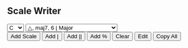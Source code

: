 <html>
<style>
  #scale {
    padding-left: 5px;
  }
</style>
<body>
<h2>Scale Writer</h2>
<select id="rootSelect">
  <option value="2,7,12,17,22,27,32,37,42">C♯</option>
  <option value="17,22,27,31,37,42,47,52,57">F♯</option>
  <option value="31,37,42,46,52,57,62,66,72">B</option>
  <option value="11,17,22,26,31,37,42,46,52">E</option>
  <option value="26,31,37,41,46,52,57,61,66">A</option>
  <option value="6,11,17,21,26,31,37,41,46">D</option>
  <option value="21,26,31,36,41,46,52,56,61">G</option>
  <option value="1,6,11,16,21,26,31,36,41" selected>C</option>
  <option value="16,21,26,30,36,41,46,51,56">F</option>
  <option value="30,36,41,45,51,56,61,65,71">B♭</option>
  <option value="10,16,21,25,30,36,41,45,51">E♭</option>
  <option value="25,30,36,40,45,51,56,60,65">A♭</option>
  <option value="5,10,16,20,25,30,36,40,45">D♭</option>
  <option value="20,25,30,35,40,45,51,55,60">G♭</option>
  <option value="0,5,10,15,20,25,30,35,40">C♭</option>  
  </select>
  <select id="chordSelect">
    <option value="0,0,0,0,0,0,0,0,0">△, maj7, 6 | Major</option>
    <option value="0,0,0,0,0,0,1,0,0">7 | Mixolydian</option>
    <option value="0,0,1,0,0,0,1,0,0">-7 | Dorian</option>
    <option value="0,0,0,-1,0,0,0,0,0">maj+4 | Lydian</option>
    <option value="0,1,1,0,1,1,1,0,1">∅7, -7♭5 | Locrian</option>
    <option value="0,0,1,0,1,1,2,1,2">°7 | Diminished</option>
    <option value="0,0,0,-1,-1,-1,1,0,0">7+, 7aug | Whole Tone</option>
    <option value="0,0,0,-1,0,0,1,0,0">7♯11 | Lydian Dominant</option>
    <option value="0,1,0,0,0,1,1,0,-1">7♭9 | 3rd Mode of Bebop (Major)</option>
    <option value="0,1,0,-1,-1,1,1,0,-1">7♯9 | Diminished Whole Tone</option>
  </select><br>
<button onclick="scaleFunction()">Add Scale</button>
<button onclick="myBarline()">Add |</button>
<button onclick="myBarlinedbl()">Add ||</button>
<button onclick="myRepeatbar()">Add %</button>
<button onclick="clearFunction()">Clear</button>
<button onclick="editFunction()">Edit</button>
<button onclick="copyAll()">Copy All</button><br>
<div id="scale" contenteditable="true"></div>
<script>
function copyAll() {
  alert("Copied!");
  const richTextDiv = document.getElementById("scale");

const clipboardItem = new ClipboardItem({
	"text/plain": new Blob(
		[richTextDiv.innerText],
		{ type: "text/plain" }
	),
	"text/html": new Blob(
		[richTextDiv.outerHTML],
		{ type: "text/html" }
	),
});

navigator.clipboard.write([clipboardItem]);
}
function editFunction() {
  document.getElementById("scale").focus();
}
function clearFunction() {
  let text;
  if (confirm("Are you sure?") == true) {
    document.getElementById("scale").innerHTML = "";
  }
}
function myBarline() {
  const div = document.getElementById("scale");
div.insertAdjacentHTML('beforeend',"–––––––––––––––––––" + "<br>");
}
function myBarlinedbl() {
  const div = document.getElementById("scale");
div.insertAdjacentHTML('beforeend',"=================" + "<br>");
}
function myRepeatbar() {
  const div = document.getElementById("scale");
div.insertAdjacentHTML('beforeend',"                %" + "<br>");
}
function scaleFunction() {
let a = rootSelect.options[rootSelect.selectedIndex].text;
let b = chordSelect.options[chordSelect.selectedIndex].text;
const noteArray = ["C♭","C","C♯","D","C","D♭","D","D♯","E","D","E♭","E","E♯","F♯","E♭","F♭","F","F♯","G","F","G♭","G","G♯","A","G","A♭","A","A♯","B","A","B♭","B","B♯","C♯","B♭","C♭","C","C♯","D","C","D♭","D","D♯","E","D","E♭","E","E♯","F♯","E♭","F♭","F","F♯","G","F","G♭","G","G♯","A","G","A♭","A","A♯","B","A","B♭","B","B♯","C♯","B♭","C♭","C","C♯","D"
];
var x = document.getElementById("rootSelect").value;
const keyArray = x.split(",");
var y = document.getElementById("chordSelect").value;
const chordArray = y.split(",");
let scale = "<b>" + a + b + "</b>"+ "<br>";
for (let i = 0; i <= 8; i++) {
    scale += noteArray[keyArray[i]-chordArray[i]] + " ";
}
const div = document.getElementById("scale");
div.insertAdjacentHTML('beforeend', scale + "<br>");
}
</script>

</body>
</html>
